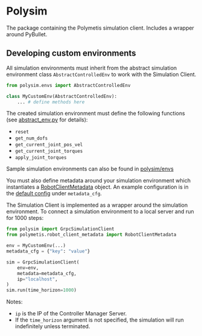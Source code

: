# Polysim

The package containing the Polymetis simulation client. Includes a wrapper around PyBullet.

## Developing custom environments

All simulation environments must inherit from the abstract simulation environment class `AbstractControlledEnv` to work with the Simulation Client.

```python
from polysim.envs import AbstractControlledEnv

class MyCustomEnv(AbstractControlledEnv):
    ... # define methods here
```

The created simulation environment must define the following functions (see [abstract_env.py](https://github.com/facebookresearch/polymetis/tree/master/polysim/polysim/envs/abstract_env.py) for details):
- `reset`
- `get_num_dofs`
- `get_current_joint_pos_vel`
- `get_current_joint_torques`
- `apply_joint_torques`

Sample simulation environments can also be found in [polysim/envs](https://github.com/facebookresearch/polymetis/tree/master/polysim/polysim/envs)

You must also define metadata around your simulation environment which instantiates a [RobotClientMetadata](https://github.com/facebookresearch/polymetis/tree/master/polymetis/python/polymetis/robot_client/metadata.py) object. An example configuration is in the [default config](https://github.com/facebookresearch/polymetis/tree/master/polymetis/conf/robot_client/franka_hardware.yaml) under `metadata_cfg`.

The Simulation Client is implemented as a wrapper around the simulation environment.
To connect a simulation environment to a local server and run for 1000 steps:
```python
from polysim import GrpcSimulationClient
from polymetis.robot_client_metadata import RobotClientMetadata

env = MyCustomEnv(...)
metadata_cfg = {"key": "value"}

sim = GrpcSimulationClient(
    env=env,
    metadata=metadata_cfg,
    ip="localhost",
)
sim.run(time_horizon=1000)
```
Notes:
- `ip` is the IP of the Controller Manager Server.
- If the `time_horizon` argument is not specified, the simulation will run indefinitely unless terminated.
